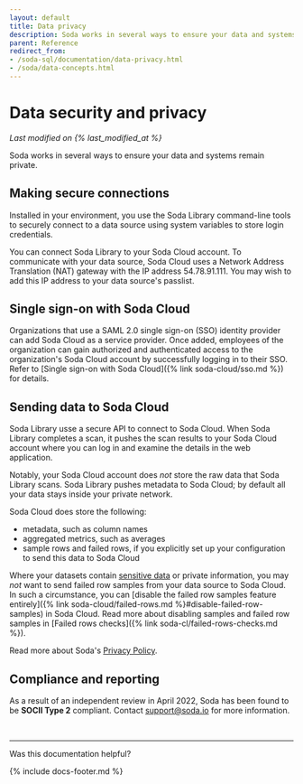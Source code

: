 ```yaml
---
layout: default
title: Data privacy
description: Soda works in several ways to ensure your data and systems remain private. We offer secure connections, SSO, and observe compliance and reporting regulations.
parent: Reference
redirect_from: 
- /soda-sql/documentation/data-privacy.html
- /soda/data-concepts.html
---
```


# Data security and privacy
*Last modified on {% last_modified_at %}*

Soda works in several ways to ensure your data and systems remain private.

## Making secure connections

Installed in your environment, you use the Soda Library command-line tools to securely connect to a data source using system variables to store login credentials.

You can connect Soda Library to your Soda Cloud account. To communicate with your data source, Soda Cloud uses a Network Address Translation (NAT) gateway with the IP address 54.78.91.111. You may wish to add this IP address to your data source's passlist.

## Single sign-on with Soda Cloud

Organizations that use a SAML 2.0 single sign-on (SSO) identity provider can add Soda Cloud as a service provider. Once added, employees of the organization can gain authorized and authenticated access to the organization's Soda Cloud account by successfully logging in to their SSO. Refer to [Single sign-on with Soda Cloud]({% link soda-cloud/sso.md %}) for details.

## Sending data to Soda Cloud

Soda Library usse a secure API to connect to Soda Cloud. When Soda Library completes a scan, it pushes the scan results to your Soda Cloud account where you can log in and examine the details in the web application.

Notably, your Soda Cloud account does *not* store the raw data that Soda Library scans. Soda Library pushes metadata to Soda Cloud; by default all your data stays inside your private network.

Soda Cloud does store the following:
* metadata, such as column names
* aggregated metrics, such as averages
* sample rows and failed rows, if you explicitly set up your configuration to send this data to Soda Cloud

Where your datasets contain <a href="https://ec.europa.eu/info/law/law-topic/data-protection/reform/rules-business-and-organisations/legal-grounds-processing-data/sensitive-data/what-personal-data-considered-sensitive_en" target="_blank"> sensitive data</a> or private information, you may *not* want to send failed row samples from your data source to Soda Cloud. In such a circumstance, you can [disable the failed row samples feature entirely]({% link soda-cloud/failed-rows.md %}#disable-failed-row-samples) in Soda Cloud. Read more about disabling samples and failed row samples in [Failed rows checks]({% link soda-cl/failed-rows-checks.md %}).

Read more about Soda's <a href="https://www.soda.io/privacy-policy" target="_blank">Privacy Policy</a>. 

## Compliance and reporting

As a result of an independent review in April 2022, Soda has been found to be **SOCII Type 2** compliant. Contact <a href="mailto:support@soda.io">support@soda.io</a> for more information.

<br />

---

Was this documentation helpful?

<!-- LikeBtn.com BEGIN -->
<span class="likebtn-wrapper" data-theme="tick" data-i18n_like="Yes" data-ef_voting="grow" data-show_dislike_label="true" data-counter_zero_show="true" data-i18n_dislike="No"></span>
<script>(function(d,e,s){if(d.getElementById("likebtn_wjs"))return;a=d.createElement(e);m=d.getElementsByTagName(e)[0];a.async=1;a.id="likebtn_wjs";a.src=s;m.parentNode.insertBefore(a, m)})(document,"script","//w.likebtn.com/js/w/widget.js");</script>
<!-- LikeBtn.com END -->

{% include docs-footer.md %}